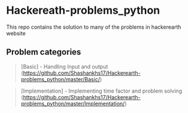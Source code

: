 # Hackereath-problems_python
This repo contains the solution to many of the problems in hackerearth website

## Problem categories
> [Basic] - Handling Input and output (https://github.com/Shashankhs17/Hackerearth-problems_python/master/Basic/)

> [Implementation] - Implementing time factor and problem solving (https://github.com/Shashankhs17/Hackerearth-problems_python/master/Implementation/)
